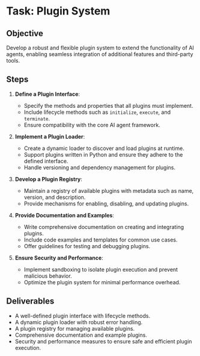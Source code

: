 # Task: Plugin System

## Objective
Develop a robust and flexible plugin system to extend the functionality of AI agents, enabling seamless integration of additional features and third-party tools.

## Steps
1. **Define a Plugin Interface**:
   - Specify the methods and properties that all plugins must implement.
   - Include lifecycle methods such as `initialize`, `execute`, and `terminate`.
   - Ensure compatibility with the core AI agent framework.

2. **Implement a Plugin Loader**:
   - Create a dynamic loader to discover and load plugins at runtime.
   - Support plugins written in Python and ensure they adhere to the defined interface.
   - Handle versioning and dependency management for plugins.

3. **Develop a Plugin Registry**:
   - Maintain a registry of available plugins with metadata such as name, version, and description.
   - Provide mechanisms for enabling, disabling, and updating plugins.

4. **Provide Documentation and Examples**:
   - Write comprehensive documentation on creating and integrating plugins.
   - Include code examples and templates for common use cases.
   - Offer guidelines for testing and debugging plugins.

5. **Ensure Security and Performance**:
   - Implement sandboxing to isolate plugin execution and prevent malicious behavior.
   - Optimize the plugin system for minimal performance overhead.

## Deliverables
- A well-defined plugin interface with lifecycle methods.
- A dynamic plugin loader with robust error handling.
- A plugin registry for managing available plugins.
- Comprehensive documentation and example plugins.
- Security and performance measures to ensure safe and efficient plugin execution.
